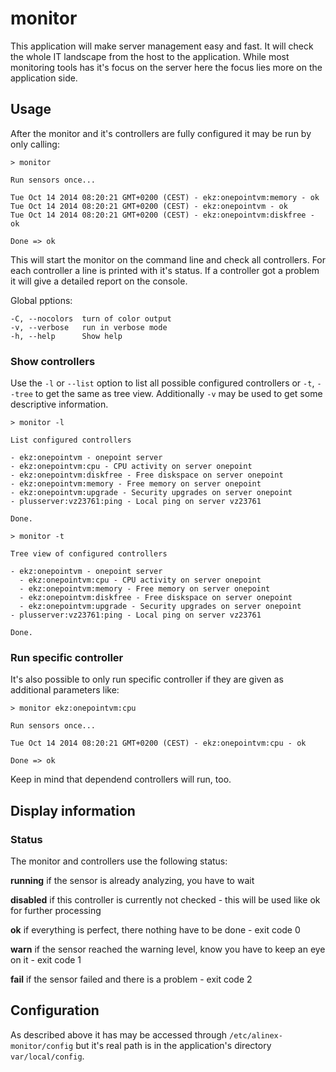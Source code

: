 monitor
=================================================

This application will make server management easy and fast. It will check the
whole IT landscape from the host to the application. While most monitoring
tools has it's focus on the server here the focus lies more on the application
side.

Usage
-------------------------------------------------
After the monitor and it's controllers are fully configured it may be run by
only calling:

    > monitor

    Run sensors once...

    Tue Oct 14 2014 08:20:21 GMT+0200 (CEST) - ekz:onepointvm:memory - ok
    Tue Oct 14 2014 08:20:21 GMT+0200 (CEST) - ekz:onepointvm - ok
    Tue Oct 14 2014 08:20:21 GMT+0200 (CEST) - ekz:onepointvm:diskfree - ok

    Done => ok

This will start the monitor on the command line and check all controllers. For each
controller a line is printed with it's status.
If a controller got a problem it will give a detailed report on the console.

Global pptions:

    -C, --nocolors  turn of color output
    -v, --verbose   run in verbose mode
    -h, --help      Show help

### Show controllers

Use the `-l` or `--list` option to list all possible configured controllers or
`-t`, `--tree` to get the same as tree view. Additionally `-v` may be used to
get some descriptive information.

    > monitor -l

    List configured controllers

    - ekz:onepointvm - onepoint server
    - ekz:onepointvm:cpu - CPU activity on server onepoint
    - ekz:onepointvm:diskfree - Free diskspace on server onepoint
    - ekz:onepointvm:memory - Free memory on server onepoint
    - ekz:onepointvm:upgrade - Security upgrades on server onepoint
    - plusserver:vz23761:ping - Local ping on server vz23761

    Done.

    > monitor -t

    Tree view of configured controllers

    - ekz:onepointvm - onepoint server
      - ekz:onepointvm:cpu - CPU activity on server onepoint
      - ekz:onepointvm:memory - Free memory on server onepoint
      - ekz:onepointvm:diskfree - Free diskspace on server onepoint
      - ekz:onepointvm:upgrade - Security upgrades on server onepoint
    - plusserver:vz23761:ping - Local ping on server vz23761

    Done.

### Run specific controller

It's also possible to only run specific controller if they are given as additional
parameters like:

    > monitor ekz:onepointvm:cpu

    Run sensors once...

    Tue Oct 14 2014 08:20:21 GMT+0200 (CEST) - ekz:onepointvm:cpu - ok

    Done => ok

Keep in mind that dependend controllers will run, too.


Display information
-------------------------------------------------

### Status

The monitor and controllers use the following status:

__running__ if the sensor is already analyzing, you have to wait

__disabled__ if this controller is currently not checked - this will be used
like ok for further processing

__ok__ if everything is perfect, there nothing have to be done - exit code 0

__warn__ if the sensor reached the warning level, know you have to keep an eye on
it - exit code 1

__fail__ if the sensor failed and there is a problem - exit code 2


Configuration
-------------------------------------------------
As described above it has may be accessed through `/etc/alinex-monitor/config` but it's
real path is in the application's directory `var/local/config`.
